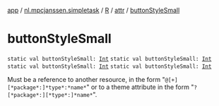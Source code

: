 [app](../../../index.md) / [nl.mpcjanssen.simpletask](../../index.md) / [R](../index.md) / [attr](index.md) / [buttonStyleSmall](.)

# buttonStyleSmall

`static val buttonStyleSmall: `[`Int`](https://kotlinlang.org/api/latest/jvm/stdlib/kotlin/-int/index.html)
`static val buttonStyleSmall: `[`Int`](https://kotlinlang.org/api/latest/jvm/stdlib/kotlin/-int/index.html)
`static val buttonStyleSmall: `[`Int`](https://kotlinlang.org/api/latest/jvm/stdlib/kotlin/-int/index.html)
`static val buttonStyleSmall: `[`Int`](https://kotlinlang.org/api/latest/jvm/stdlib/kotlin/-int/index.html)

Must be a reference to another resource, in the form "`@[+][*package*:]*type*:*name*`" or to a theme attribute in the form "`?[*package*:][*type*:]*name*`".

